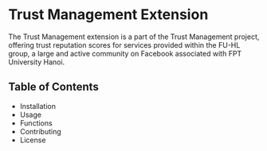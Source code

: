 # Trust Management Extension
The Trust Management extension is a part of the Trust Management project, offering trust reputation scores for services provided within the FU-HL group, a large and active community on Facebook associated with FPT University Hanoi.
## Table of Contents
- Installation
- Usage
- Functions
- Contributing
- License
